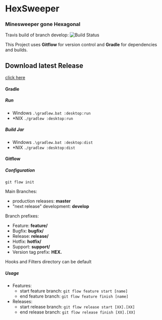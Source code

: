 # HexSweeper
### Minesweeper gone Hexagonal

Travis build of branch develop:
![Build Status](https://travis-ci.org/cloudsftp/HexSweeper.svg?branch=develop)

This Project uses **Gitflow** for version control
and **Gradle** for dependencies and builds.

## Download latest Release

[click here](https://github.com/cloudsftp/HexSweeper/releases)

#### Gradle

##### Run

- Windows `.\gradlew.bat :desktop:run`
- \*NIX `./gradlew :desktop:run`

##### Build Jar

- Windows `.\gradlew.bat :desktop:dist`
- \*NIX `./gradlew :desktop:dist`

#### Gitflow

##### Configuration

`git flow init`

Main Branches:
- production releases: **master**
- "next release" development: **develop**

Branch prefixes:

- Feature: **feature/**
- Bugfix: **bugfix/**
- Release: **release/**
- Hotfix: **hotfix/**
- Support: **support/**
- Version tag prefix: **HEX.**

Hooks and Filters directory can be default

##### Usage

- Features:
  - start feature branch: `git flow feature start [name]`
  - end feature branch: `git flow feature finish [name]`
- Releases:
  - start release branch: `git flow release start [XX].[XX]`
  - end release branch: `git flow release finish [XX].[XX]`

